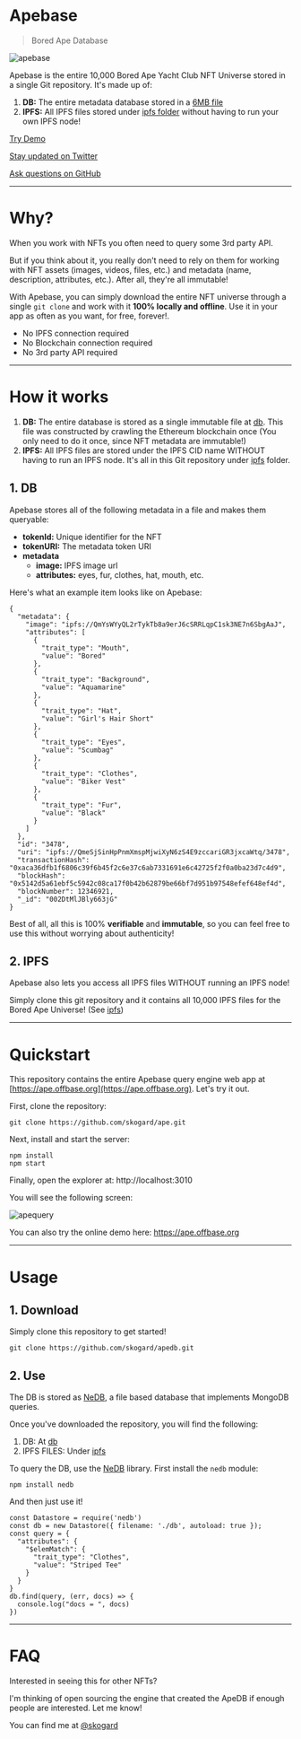 # Apebase

> Bored Ape Database

![apebase](apebase.png)

Apebase is the entire 10,000 Bored Ape Yacht Club NFT Universe stored in a single Git repository. It's made up of:

1. **DB:** The entire metadata database stored in a [6MB file](db)
2. **IPFS:** All IPFS files stored under [ipfs folder](ipfs) without having to run your own IPFS node!

[Try Demo](https://ape.offbase.org)

[Stay updated on Twitter](https://twitter.com/skogard)

[Ask questions on GitHub](https://github.com/skogard/apebase/issues)


---

# Why?

When you work with NFTs you often need to query some 3rd party API.

But if you think about it, you really don't need to rely on them for working with NFT assets (images, videos, files, etc.) and metadata (name, description, attributes, etc.). After all, they're all immutable!

With Apebase, you can simply download the entire NFT universe through a single `git clone` and work with it **100% locally and offline**. Use it in your app as often as you want, for free, forever!.

- No IPFS connection required
- No Blockchain connection required
- No 3rd party API required

---

# How it works

1. **DB:** The entire database is stored as a single immutable file at [db](db). This file was constructed by crawling the Ethereum blockchain once (You only need to do it once, since NFT metadata are immutable!)
2. **IPFS:** All IPFS files are stored under the IPFS CID name WITHOUT having to run an IPFS node. It's all in this Git repository under [ipfs](ipfs) folder.

## 1. DB

Apebase stores all of the following metadata in a file and makes them queryable:

- **tokenId:** Unique identifier for the NFT
- **tokenURI:** The metadata token URI
- **metadata**
  - **image:** IPFS image url
  - **attributes:** eyes, fur, clothes, hat, mouth, etc.

Here's what an example item looks like on Apebase:

```
{
  "metadata": {
    "image": "ipfs://QmYsWYyQL2rTykTb8a9erJ6cSRRLqpC1sk3NE7n6SbgAaJ",
    "attributes": [
      {
        "trait_type": "Mouth",
        "value": "Bored"
      },
      {
        "trait_type": "Background",
        "value": "Aquamarine"
      },
      {
        "trait_type": "Hat",
        "value": "Girl's Hair Short"
      },
      {
        "trait_type": "Eyes",
        "value": "Scumbag"
      },
      {
        "trait_type": "Clothes",
        "value": "Biker Vest"
      },
      {
        "trait_type": "Fur",
        "value": "Black"
      }
    ]
  },
  "id": "3478",
  "uri": "ipfs://QmeSjSinHpPnmXmspMjwiXyN6zS4E9zccariGR3jxcaWtq/3478",
  "transactionHash": "0xaca36dfb1f6806c39f6b45f2c6e37c6ab7331691e6c42725f2f0a0ba23d7c4d9",
  "blockHash": "0x5142d5a61ebf5c5942c08ca17f0b42b62879be66bf7d951b97548efef648ef4d",
  "blockNumber": 12346921,
  "_id": "002DtMlJBly663jG"
}
```

Best of all, all this is 100% **verifiable** and **immutable**, so you can feel free to use this without worrying about authenticity!

## 2. IPFS

Apebase also lets you access all IPFS files WITHOUT running an IPFS node!

Simply clone this git repository and it contains all 10,000 IPFS files for the Bored Ape Universe! (See [ipfs](ipfs))

---

# Quickstart

This repository contains the entire Apebase query engine web app at [https://ape.offbase.org](https://ape.offbase.org). Let's try it out.

First, clone the repository:

```
git clone https://github.com/skogard/ape.git
```

Next, install and start the server:

```
npm install
npm start
```

Finally, open the explorer at: http://localhost:3010

You will see the following screen:

![apequery](apequery.png)

You can also try the online demo here: https://ape.offbase.org

---

# Usage


## 1. Download

Simply clone this repository to get started!

```
git clone https://github.com/skogard/apedb.git
```

## 2. Use

The DB is stored as [NeDB](https://github.com/louischatriot/nedb), a file based database that implements MongoDB queries.

Once you've downloaded the repository, you will find the following:

1. DB: At [db](db)
2. IPFS FILES: Under [ipfs](ipfs)

To query the DB, use the [NeDB](https://github.com/louischatriot/nedb) library. First install the `nedb` module:

```
npm install nedb
```

And then just use it!

```
const Datastore = require('nedb')
const db = new Datastore({ filename: './db', autoload: true });
const query = {
  "attributes": {
    "$elemMatch": {
      "trait_type": "Clothes",
      "value": "Striped Tee"
    }
  }
}
db.find(query, (err, docs) => {
  console.log("docs = ", docs)
})
```

---

# FAQ

Interested in seeing this for other NFTs?

I'm thinking of open sourcing the engine that created the ApeDB if enough people are interested. Let me know!

You can find me at [@skogard](https://twitter.com/skogard)
